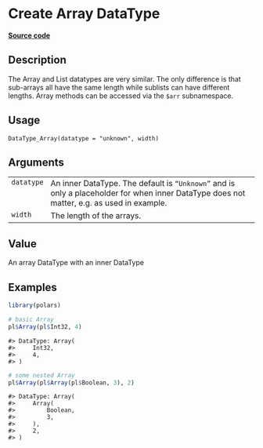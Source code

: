 

# Create Array DataType

[**Source code**](https://github.com/pola-rs/r-polars/tree/main/R/datatype.R#L249)

## Description

The Array and List datatypes are very similar. The only difference is
that sub-arrays all have the same length while sublists can have
different lengths. Array methods can be accessed via the
<code style="white-space: pre;">$arr</code> subnamespace.

## Usage

<pre><code class='language-R'>DataType_Array(datatype = "unknown", width)
</code></pre>

## Arguments

<table>
<tr>
<td style="white-space: nowrap; font-family: monospace; vertical-align: top">
<code id="DataType_Array_:_datatype">datatype</code>
</td>
<td>
An inner DataType. The default is <code>“Unknown”</code> and is only a
placeholder for when inner DataType does not matter, e.g. as used in
example.
</td>
</tr>
<tr>
<td style="white-space: nowrap; font-family: monospace; vertical-align: top">
<code id="DataType_Array_:_width">width</code>
</td>
<td>
The length of the arrays.
</td>
</tr>
</table>

## Value

An array DataType with an inner DataType

## Examples

``` r
library(polars)

# basic Array
pl$Array(pl$Int32, 4)
```

    #> DataType: Array(
    #>     Int32,
    #>     4,
    #> )

``` r
# some nested Array
pl$Array(pl$Array(pl$Boolean, 3), 2)
```

    #> DataType: Array(
    #>     Array(
    #>         Boolean,
    #>         3,
    #>     ),
    #>     2,
    #> )
